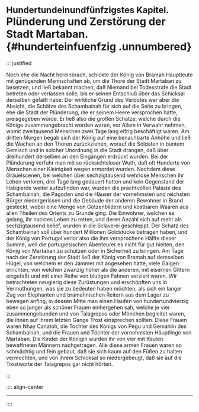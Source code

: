 # <small>Hundertundeinundfünfzigstes Kapitel.</small><br />Plünderung und Zerstörung der Stadt Martaban.{#hunderteinfuenfzig .unnumbered}

::: justified

Noch ehe die Nacht hereinbrach, schickte der König von Bramah Hauptleute mit
genügenden Mannschaften ab, um die Thore der Stadt Martaban zu besetzen, und
ließ bekannt machen, daß Niemand bei Todesstrafe die Stadt betreten oder
verlassen solle, bis er seinen Entschluß über das Schicksal derselben gefaßt
habe. Der wirkliche Grund des Verbotes war aber die Absicht, die Schätze des
Schambainah für sich auf die Seite zu bringen, ehe die Stadt der Plünderung, die
er seinem Heere versprochen hatte, preisgegeben würde. Er ließ also die großen
Schätze, welche durch die Könige zusammengebracht worden waren, vor Allem in
Verwahr nehmen, womit zweitausend Menschen zwei Tage lang eifrig beschäftigt
waren. Am dritten Morgen begab sich der König auf eine benachbarte Anhöhe und
ließ die Wachen an den Thoren zurückziehen, worauf die Soldaten in buntem
Gemisch und in solcher Unordnung in die Stadt drangen, daß über dreihundert
derselben an den Eingängen erdrückt wurden. Bei der Plünderung verfuhr man mit
so rücksichtsloser Wuth, daß oft Hunderte von Menschen einer Kleinigkeit wegen
ermordet wurden. Nachdem diese Gräuelscenen, bei welchen über sechzigtausend
wehrlose Menschen ihr Leben verloren, drei Tage lang gedauert hatten und kein
Gegenstand der Habgierde weiter aufzufinden war, wurden die prachtvollen Paläste
des Schambainah, die Pagoden und die Häuser der vornehmsten und reichsten Bürger
niedergerissen und die Gebäude der anderen Bewohner in Brand gesteckt, wobei
eine Menge von Götzenbildern und kostbaren Waaren aus allen Theilen des Orients
zu Grunde ging. Die Einwohner, welchen es gelang, ihr nacktes Leben zu retten,
und deren Anzahl sich auf mehr als sechzigtausend belief, wurden in die
Sclaverei geschleppt. Der Schatz des Schambainah soll über hundert Millionen
Goldstücke betragen haben, und der König von Portugal verlor also die ihm
versprochene Hälfte dieser Summe, weil die portugiesischen Abenteurer es nicht
für gut hielten, den König von Martaban zu schützen oder in Sicherheit zu
bringen. Am Tage nach der Zerstörung der Stadt ließ der König von Bramah auf
demselben Hügel, von welchem er den Jammer mit angesehen hatte, viele Galgen
errichten, von welchen zwanzig höher als die anderen, mit eisernen Gittern
eingefaßt und mit einer Reihe von blutigen Fahnen verziert waren. Wir
betrachteten neugierig diese Zurüstungen und erschöpften uns in Vermuthungen,
was sie zu bedeuten haben möchten, als sich ein langer Zug von Elephanten und
bramahnischen Reitern aus dem Lager zu bewegen anfing, in dessen Mitte man einen
Haufen von hundertundvierzig eben so junger als schöner Frauen einhergehen sah,
welche je vier zusammengebunden und von Talagrepos oder Mönchen begleitet waren,
die ihnen auf ihrem letzten Gange Trost einsprechen sollten. Diese Frauen waren
Nhay Canatoh, die Tochter des Königs von Pegu und Gemahlin des Schambainah, und
die Frauen und Töchter der vornehmsten Häuptlinge von Martaban. Die Kinder der
Königin wurden ihr von vier mit Keulen bewaffneten Männern nachgetragen. Alle
diese armen Frauen waren so schmächtig und fein gebaut, daß sie sich kaum auf
den Füßen zu halten vermochten, und von ihrem Schicksal so niedergebeugt, daß
sie auf die Trostworte der Talagrepos gar nicht hörten.

:::

:::: align-center
****
::::
